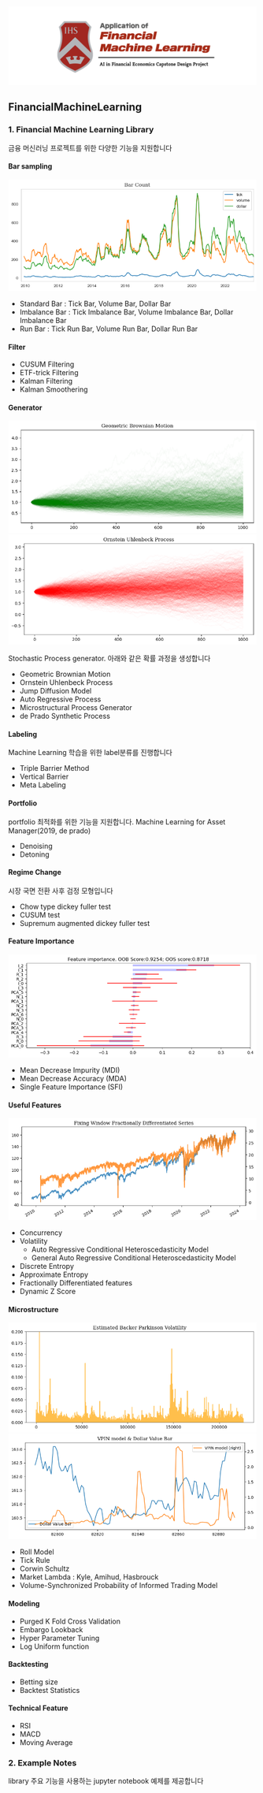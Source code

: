 ![FML.png](Images%2FFML.png)

## FinancialMachineLearning

### 1. Financial Machine Learning Library

금융 머신러닝 프로젝트를 위한 다양한 기능을 지원합니다

#### Bar sampling
![bar.png](Images%2Fbar.png)

- Standard Bar : Tick Bar, Volume Bar, Dollar Bar
- Imbalance Bar : Tick Imbalance Bar, Volume Imbalance Bar, Dollar Imbalance Bar
- Run Bar : Tick Run Bar, Volume Run Bar, Dollar Run Bar

#### Filter

- CUSUM Filtering
- ETF-trick Filtering
- Kalman Filtering
- Kalman Smoothering

#### Generator
![GBM.png](Images%2FGBM.png)
![OUprocess.png](Images%2FOUprocess.png)

Stochastic Process generator. 아래와 같은 확률 과정을 생성합니다

- Geometric Brownian Motion
- Ornstein Uhlenbeck Process
- Jump Diffusion Model
- Auto Regressive Process
- Microstructural Process Generator
- de Prado Synthetic Process

#### Labeling
Machine Learning 학습을 위한 label분류를 진행합니다

- Triple Barrier Method
- Vertical Barrier
- Meta Labeling

#### Portfolio
portfolio 최적화를 위한 기능을 지원합니다. Machine Learning for Asset Manager(2019, de prado)

- Denoising
- Detoning

#### Regime Change
시장 국면 전환 사후 검정 모형입니다

- Chow type dickey fuller test
- CUSUM test
- Supremum augmented dickey fuller test

#### Feature Importance
![feature_importance.png](Images%2Ffeature_importance.png)

- Mean Decrease Impurity (MDI)
- Mean Decrease Accuracy (MDA)
- Single Feature Importance (SFI)

#### Useful Features
![ffd.png](Images%2Fffd.png)

- Concurrency
- Volatility
  - Auto Regressive Conditional Heteroscedasticity Model
  - General Auto Regressive Conditional Heteroscedasticity Model
- Discrete Entropy
- Approximate Entropy
- Fractionally Differentiated features
- Dynamic Z Score

#### Microstructure
![bpvol.png](Images%2Fbpvol.png)
![vip.png](Images%2Fvip.png)

- Roll Model
- Tick Rule
- Corwin Schultz
- Market Lambda : Kyle, Amihud, Hasbrouck
- Volume-Synchronized Probability of Informed Trading Model

#### Modeling

- Purged K Fold Cross Validation
- Embargo Lookback
- Hyper Parameter Tuning
- Log Uniform function

#### Backtesting

- Betting size
- Backtest Statistics

#### Technical Feature

- RSI
- MACD
- Moving Average

### 2. Example Notes

library 주요 기능을 사용하는 jupyter notebook 예제를 제공합니다